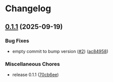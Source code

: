 # Changelog

## [0.1.1](https://github.com/danudey/yamlgrep/compare/v0.1.0...v0.1.1) (2025-09-19)


### Bug Fixes

* empty commit to bump version ([#2](https://github.com/danudey/yamlgrep/issues/2)) ([ac84958](https://github.com/danudey/yamlgrep/commit/ac84958b3f4d114b1397276058fa621a7c3ffeac))


### Miscellaneous Chores

* release 0.1.1 ([70cb6ee](https://github.com/danudey/yamlgrep/commit/70cb6ee9c00608bfb091eb2b0ecc427f7b531f63))
